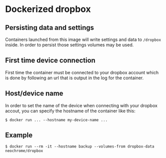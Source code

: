# Dockerized dropbox

## Persisting data and settings
Containers launched from this image will write settings and data to `/dropbox` inside.
In order to persist those settings volumes may be used.

## First time device connection
First time the container must be connected to your dropbox account which is done by
following an url that is output in the log for the container.

## Host/device name
In order to set the name of the device when connecting with your dropbox accout, you
can specify the hostname of the container like this:
```
$ docker run ... --hostname my-device-name ...
```

## Example
```
$ docker run --rm -it --hostname backup --volumes-from dropbox-data neochrome/dropbox
```
